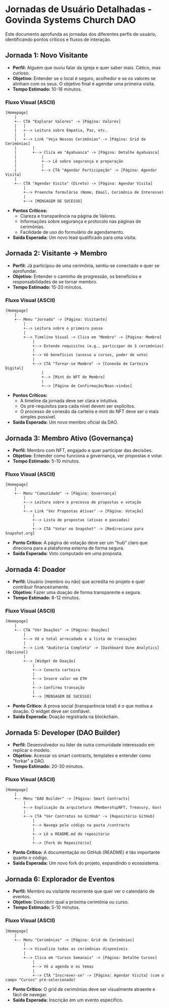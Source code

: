# Jornadas de Usuário Detalhadas - Govinda Systems Church DAO

Este documento aprofunda as jornadas dos diferentes perfis de usuário, identificando pontos críticos e fluxos de interação.

## Jornada 1: Novo Visitante

- **Perfil:** Alguém que ouviu falar da igreja e quer saber mais. Cético, mas curioso.
- **Objetivo:** Entender se o local é seguro, acolhedor e se os valores se alinham com os seus. O objetivo final é agendar uma primeira visita.
- **Tempo Estimado:** 10-16 minutos.

### Fluxo Visual (ASCII)
```
[Homepage]
    |
    +-- CTA "Explorar Valores" -> [Página: Valores]
    |   |
    |   +--> Leitura sobre Empatia, Paz, etc.
    |   |
    |   +--> Link "Veja Nossas Cerimônias" -> [Página: Grid de Cerimônias]
    |       |
    |       +--> Clica em "Ayahuasca" -> [Página: Detalhe Ayahuasca]
    |           |
    |           +--> Lê sobre segurança e preparação
    |           |
    |           +--> CTA "Agendar Participação" -> [Página: Agendar Visita]
    |
    +-- CTA "Agendar Visita" (Direto) -> [Página: Agendar Visita]
        |
        +--> Preenche formulário (Nome, Email, Cerimônia de Interesse)
        |
        +--> [MENSAGEM DE SUCESSO]
```

- **Pontos Críticos:**
  - Clareza e transparência na página de Valores.
  - Informações sobre segurança e protocolo nas páginas de cerimônias.
  - Facilidade de uso do formulário de agendamento.
- **Saída Esperada:** Um novo lead qualificado para uma visita.

## Jornada 2: Visitante -> Membro

- **Perfil:** Já participou de uma cerimônia, sentiu-se conectado e quer se aprofundar.
- **Objetivo:** Entender o caminho de progressão, os benefícios e responsabilidades de se tornar membro.
- **Tempo Estimado:** 15-20 minutos.

### Fluxo Visual (ASCII)
```
[Homepage]
    |
    +-- Menu "Jornada" -> [Página: Visitante]
        |
        +--> Leitura sobre o primeiro passo
        |
        +--> Timeline Visual -> Clica em "Membro" -> [Página: Membro]
            |
            +--> Entende requisitos (e.g., participar de 3 cerimônias)
            |
            +--> Vê benefícios (acesso a cursos, poder de voto)
            |
            +--> CTA "Tornar-se Membro" -> [Conexão de Carteira Digital]
                |
                +--> [Mint do NFT de Membro]
                |
                +--> [Página de Confirmação/Boas-vindas]
```

- **Pontos Críticos:**
  - A timeline da jornada deve ser clara e intuitiva.
  - Os pré-requisitos para cada nível devem ser explícitos.
  - O processo de conexão da carteira e mint do NFT deve ser o mais simples possível.
- **Saída Esperada:** Um novo membro oficial da DAO.

## Jornada 3: Membro Ativo (Governança)

- **Perfil:** Membro com NFT, engajado e quer participar das decisões.
- **Objetivo:** Entender como funciona a governança, ver propostas e votar.
- **Tempo Estimado:** 5-10 minutos.

### Fluxo Visual (ASCII)
```
[Homepage]
    |
    +-- Menu "Comunidade" -> [Página: Governança]
        |
        +--> Leitura sobre o processo de propostas e votação
        |
        +--> Link "Ver Propostas Ativas" -> [Página: Votação]
            |
            +--> Lista de propostas (ativas e passadas)
            |
            +--> CTA "Votar no Snapshot" -> [Redireciona para Snapshot.org]
```
- **Ponto Crítico:** A página de votação deve ser um "hub" claro que direciona para a plataforma externa de forma segura.
- **Saída Esperada:** Voto computado em uma proposta.

## Jornada 4: Doador

- **Perfil:** Usuário (membro ou não) que acredita no projeto e quer contribuir financeiramente.
- **Objetivo:** Fazer uma doação de forma transparente e segura.
- **Tempo Estimado:** 8-12 minutos.

### Fluxo Visual (ASCII)
```
[Homepage]
    |
    +-- CTA "Ver Doações" -> [Página: Doações]
        |
        +--> Vê o total arrecadado e a lista de transações
        |
        +--> Link "Auditoria Completa" -> [Dashboard Dune Analytics] (Opcional)
        |
        +--> [Widget de Doação]
            |
            +--> Conecta carteira
            |
            +--> Insere valor em ETH
            |
            +--> Confirma transação
            |
            +--> [MENSAGEM DE SUCESSO]
```
- **Ponto Crítico:** A prova social (transparência total) é o que motiva a doação. O widget deve ser confiável.
- **Saída Esperada:** Doação registrada na blockchain.

## Jornada 5: Developer (DAO Builder)

- **Perfil:** Desenvolvedor ou líder de outra comunidade interessado em replicar o modelo.
- **Objetivo:** Acessar os smart contracts, templates e entender como "forkar" a DAO.
- **Tempo Estimado:** 20-30 minutos.

### Fluxo Visual (ASCII)
```
[Homepage]
    |
    +-- Menu "DAO Builder" -> [Página: Smart Contracts]
        |
        +--> Explicação da arquitetura (MembershipNFT, Treasury, Gov)
        |
        +--> CTA "Ver Contratos no GitHub" -> [Repositório GitHub]
            |
            +--> Navega pelo código na pasta /contracts
            |
            +--> Lê o README.md do repositório
            |
            +--> [Fork do Repositório]
```
- **Ponto Crítico:** A documentação no GitHub (README) é tão importante quanto o código.
- **Saída Esperada:** Um novo fork do projeto, expandindo o ecossistema.

## Jornada 6: Explorador de Eventos

- **Perfil:** Membro ou visitante recorrente que quer ver o calendário de eventos.
- **Objetivo:** Descobrir qual a próxima cerimônia ou curso.
- **Tempo Estimado:** 5-10 minutos.

### Fluxo Visual (ASCII)
```
[Homepage]
    |
    +-- Menu "Cerimônias" -> [Página: Grid de Cerimônias]
        |
        +--> Visualiza todas as cerimônias disponíveis
        |
        +--> Clica em "Cursos Semanais" -> [Página: Detalhe Cursos]
            |
            +--> Vê a agenda e os temas
            |
            +--> CTA "Inscrever-se" -> [Página: Agendar Visita] (com o campo "Cursos" pré-selecionado)
```
- **Ponto Crítico:** O grid de cerimônias deve ser visualmente atraente e fácil de navegar.
- **Saída Esperada:** Inscrição em um evento específico.
